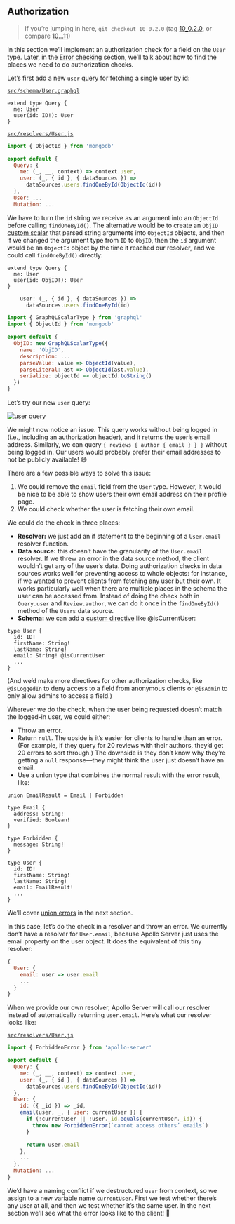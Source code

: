 ## Authorization

> If you’re jumping in here, `git checkout 10_0.2.0` (tag [10_0.2.0](https://github.com/GraphQLGuide/guide-api/tree/10_0.2.0), or compare [10...11](https://github.com/GraphQLGuide/guide-api/compare/10_0.2.0...11_0.2.0))

In this section we’ll implement an authorization check for a field on the `User` type. Later, in the [Error checking](#error-checking) section, we’ll talk about how to find the places we need to do authorization checks.

Let’s first add a new `user` query for fetching a single user by id:

[`src/schema/User.graphql`](https://github.com/GraphQLGuide/guide-api/compare/10_0.2.0...11_0.2.0)

```gql
extend type Query {
  me: User
  user(id: ID!): User
}
```

[`src/resolvers/User.js`](https://github.com/GraphQLGuide/guide-api/compare/10_0.2.0...11_0.2.0)

```js
import { ObjectId } from 'mongodb'

export default {
  Query: {
    me: (_, __, context) => context.user,
    user: (_, { id }, { dataSources }) =>
      dataSources.users.findOneById(ObjectId(id))
  },
  User: ...
  Mutation: ...
```

We have to turn the `id` string we receive as an argument into an `ObjectId` before calling `findOneById()`. The alternative would be to create an `ObjID` [custom scalar](#custom-scalars) that parsed string arguments into `ObjectId` objects, and then if we changed the argument type from `ID` to `ObjID`, then the `id` argument would be an `ObjectId` object by the time it reached our resolver, and we could call `findOneById()` directly:

```gql
extend type Query {
  me: User
  user(id: ObjID!): User
}
```

```js
    user: (_, { id }, { dataSources }) =>
      dataSources.users.findOneById(id)
```

```js
import { GraphQLScalarType } from 'graphql'
import { ObjectId } from 'mongodb'

export default {
  ObjID: new GraphQLScalarType({
    name: 'ObjID',
    description: ...
    parseValue: value => ObjectId(value),
    parseLiteral: ast => ObjectId(ast.value),
    serialize: objectId => objectId.toString()
  })
}
```

Let’s try our new `user` query:

![user query](../../img/user-query.png)

We might now notice an issue. This query works without being logged in (i.e., including an authorization header), and it returns the user’s email address. Similarly, we can query `{ reviews { author { email } } }` without being logged in. Our users would probably prefer their email addresses to not be publicly available! 😄

There are a few possible ways to solve this issue:

1. We could remove the `email` field from the `User` type. However, it would be nice to be able to show users their own email address on their profile page.
2. We could check whether the user is fetching their own email. 

We could do the check in three places:

- **Resolver:** we just add an if statement to the beginning of a `User.email` resolver function.
- **Data source:** this doesn’t have the granularity of the `User.email` resolver. If we threw an error in the data source method, the client wouldn’t get any of the user’s data. Doing authorization checks in data sources works well for preventing access to whole objects: for instance, if we wanted to prevent clients from fetching any user but their own. It works particularly well when there are multiple places in the schema the user can be accessed from. Instead of doing the check both in `Query.user` and `Review.author`, we can do it once in the `findOneById()` method of the `Users` data source.
- **Schema:** we can add a [custom directive](https://blog.apollographql.com/reusable-graphql-schema-directives-131fb3a177d1) like @isCurrentUser:

```gql
type User {
  id: ID!
  firstName: String!
  lastName: String!
  email: String! @isCurrentUser
  ...
}
```

(And we’d make more directives for other authorization checks, like `@isLoggedIn` to deny access to a field from anonymous clients or `@isAdmin` to only allow admins to access a field.)

Wherever we do the check, when the user being requested doesn’t match the logged-in user, we could either:

- Throw an error.
- Return `null`. The upside is it’s easier for clients to handle than an error. (For example, if they query for 20 reviews with their authors, they’d get 20 errors to sort through.) The downside is they don’t know why they’re getting a `null` response—they might think the user just doesn’t have an email.
- Use a union type that combines the normal result with the error result, like:

```gql
union EmailResult = Email | Forbidden

type Email {
  address: String!
  verified: Boolean!
}

type Forbidden {
  message: String!
}

type User {
  id: ID!
  firstName: String!
  lastName: String!
  email: EmailResult!
  ...
}
```

We’ll cover [union errors](#union-errors) in the next section. 

In this case, let’s do the check in a resolver and throw an error. We currently don’t have a resolver for `User.email`, because Apollo Server just uses the email property on the user object. It does the equivalent of this tiny resolver:

```js
{
  User: {
    email: user => user.email
    ...
  }
}
```

When we provide our own resolver, Apollo Server will call our resolver instead of automatically returning `user.email`. Here’s what our resolver looks like:

[`src/resolvers/User.js`](https://github.com/GraphQLGuide/guide-api/compare/10_0.2.0...11_0.2.0)

```js
import { ForbiddenError } from 'apollo-server'

export default {
  Query: {
    me: (_, __, context) => context.user,
    user: (_, { id }, { dataSources }) =>
      dataSources.users.findOneById(ObjectId(id))
  },
  User: {
    id: ({ _id }) => _id,
    email(user, _, { user: currentUser }) {
      if (!currentUser || !user._id.equals(currentUser._id)) {
        throw new ForbiddenError(`cannot access others’ emails`)
      }

      return user.email
    },
    ...
  },
  Mutation: ...
}
```

We’d have a naming conflict if we destructured `user` from context, so we assign to a new variable name `currentUser`. First we test whether there’s any user at all, and then we test whether it’s the same user. In the next section we’ll see what the error looks like to the client! 👀

